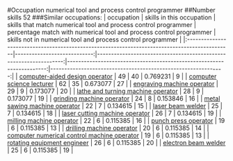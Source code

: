 #Occupation numerical tool and process control programmer
##Number skills 52
###Similar occupations:
| occupation                                                                                    |   skills in this occupation |   skills that match numerical tool and process control programmer |   percentage match with numerical tool and process control programmer |   skills not in numerical tool and process control programmer |
|:----------------------------------------------------------------------------------------------|----------------------------:|------------------------------------------------------------------:|----------------------------------------------------------------------:|--------------------------------------------------------------:|
| [computer-aided design operator](computer-aided_design_operator.md)                           |                          49 |                                                                40 |                                                              0.769231 |                                                             9 |
| [computer science lecturer](computer_science_lecturer.md)                                     |                          62 |                                                                35 |                                                              0.673077 |                                                            27 |
| [engraving machine operator](engraving_machine_operator.md)                                   |                          29 |                                                                 9 |                                                              0.173077 |                                                            20 |
| [lathe and turning machine operator](lathe_and_turning_machine_operator.md)                   |                          28 |                                                                 9 |                                                              0.173077 |                                                            19 |
| [grinding machine operator](grinding_machine_operator.md)                                     |                          24 |                                                                 8 |                                                              0.153846 |                                                            16 |
| [metal sawing machine operator](metal_sawing_machine_operator.md)                             |                          22 |                                                                 7 |                                                              0.134615 |                                                            15 |
| [laser beam welder](laser_beam_welder.md)                                                     |                          25 |                                                                 7 |                                                              0.134615 |                                                            18 |
| [laser cutting machine operator](laser_cutting_machine_operator.md)                           |                          26 |                                                                 7 |                                                              0.134615 |                                                            19 |
| [milling machine operator](milling_machine_operator.md)                                       |                          22 |                                                                 6 |                                                              0.115385 |                                                            16 |
| [punch press operator](punch_press_operator.md)                                               |                          19 |                                                                 6 |                                                              0.115385 |                                                            13 |
| [drilling machine operator](drilling_machine_operator.md)                                     |                          20 |                                                                 6 |                                                              0.115385 |                                                            14 |
| [computer numerical control machine operator](computer_numerical_control_machine_operator.md) |                          19 |                                                                 6 |                                                              0.115385 |                                                            13 |
| [rotating equipment engineer](rotating_equipment_engineer.md)                                 |                          26 |                                                                 6 |                                                              0.115385 |                                                            20 |
| [electron beam welder](electron_beam_welder.md)                                               |                          25 |                                                                 6 |                                                              0.115385 |                                                            19 |
